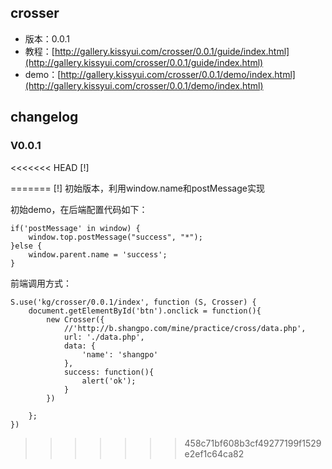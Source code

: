 ## crosser

* 版本：0.0.1
* 教程：[http://gallery.kissyui.com/crosser/0.0.1/guide/index.html](http://gallery.kissyui.com/crosser/0.0.1/guide/index.html)
* demo：[http://gallery.kissyui.com/crosser/0.0.1/demo/index.html](http://gallery.kissyui.com/crosser/0.0.1/demo/index.html)

## changelog

### V0.0.1

<<<<<<< HEAD
    [!]

=======
    [!] 初始版本，利用window.name和postMessage实现

初始demo，在后端配置代码如下：



    if('postMessage' in window) {
        window.top.postMessage("success", "*");
    }else {
        window.parent.name = 'success';
    }



前端调用方式：


    S.use('kg/crosser/0.0.1/index', function (S, Crosser) {
        document.getElementById('btn').onclick = function(){
            new Crosser({
                //'http://b.shangpo.com/mine/practice/cross/data.php',
                url: './data.php',
                data: {
                    'name': 'shangpo'
                },
                success: function(){
                    alert('ok');
                }
            })

        };
    })
>>>>>>> 458c71bf608b3cf49277199f1529e2ef1c64ca82

